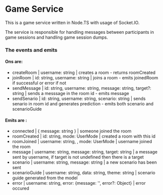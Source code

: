 # Game Service

This is a game service written in Node.TS with usage of Socket.IO.

The service is responsible for handling messages between participants in game sessions and handling game session dumps.

### The events and emits

#### Ons are: 
- createRoom | username: string | creates a room - returns roomCreated
- joinRoom | id: string, username: string | joins a room - emits joinedRoom if successful or error if not
- sendMessage | id: string, username: string, message: string, target?: string | sends a messsage in the room id - emits message
- sendSenario | id: string, username: string, scenario: string | sends senario in room id and generates prediction - emits both scenario and scenarioGuide

#### Emits are : 
- connected | { message: string } | someone joined the room
- roomCreated | id: string, mode: UserMode | created a room with this id
- roomJoined | username: string, , mode: UserMode | username joined the room
- message | username: string, message: string, target: string | a message sent by username, if target is not undefined then there is a target
- scenario | username: string, message: string | a new scenario has been sent
- scenarioGuide | username: string, data: string, theme: string | scenario guide generated from the model
- error | username: string, error: {message: '', error?: Object} | error occured